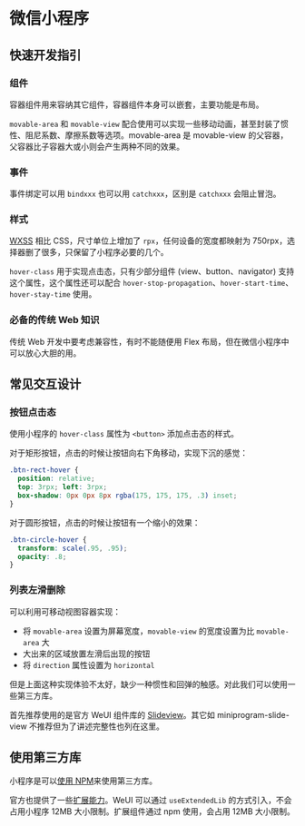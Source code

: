 # 微信小程序

## 快速开发指引
### 组件
容器组件用来容纳其它组件，容器组件本身可以嵌套，主要功能是布局。

`movable-area` 和 `movable-view` 配合使用可以实现一些移动动画，甚至封装了惯性、阻尼系数、摩擦系数等选项。movable-area 是 movable-view 的父容器，父容器比子容器大或小则会产生两种不同的效果。

### 事件
事件绑定可以用 `bindxxx` 也可以用 `catchxxx`，区别是 `catchxxx` 会阻止冒泡。

### 样式
[WXSS](https://developers.weixin.qq.com/miniprogram/dev/framework/view/wxss.html) 相比 CSS，尺寸单位上增加了 `rpx`，任何设备的宽度都映射为 750rpx，选择器删了很多，只保留了小程序必要的几个。

`hover-class` 用于实现点击态，只有少部分组件 (view、button、navigator) 支持这个属性，这个属性还可以配合 `hover-stop-propagation`、`hover-start-time`、`hover-stay-time` 使用。

### 必备的传统 Web 知识
传统 Web 开发中要考虑兼容性，有时不能随便用 Flex 布局，但在微信小程序中可以放心大胆的用。

## 常见交互设计
### 按钮点击态
使用小程序的 `hover-class` 属性为 `<button>` 添加点击态的样式。

对于矩形按钮，点击的时候让按钮向右下角移动，实现下沉的感觉：
```css
.btn-rect-hover {
  position: relative;
  top: 3rpx; left: 3rpx;
  box-shadow: 0px 0px 8px rgba(175, 175, 175, .3) inset;
}
```

对于圆形按钮，点击的时候让按钮有一个缩小的效果：
```css
.btn-circle-hover {
  transform: scale(.95, .95);
  opacity: .8;
}
```

### 列表左滑删除
可以利用可移动视图容器实现：
- 将 `movable-area` 设置为屏幕宽度，`movable-view` 的宽度设置为比 `movable-area` 大
- 大出来的区域放置左滑后出现的按钮
- 将 `direction` 属性设置为 `horizontal`

但是上面这种实现体验不太好，缺少一种惯性和回弹的触感。对此我们可以使用一些第三方库。

首先推荐使用的是官方 WeUI 组件库的 [Slideview](https://developers.weixin.qq.com/miniprogram/dev/extended/weui/slideview.html)。其它如 miniprogram-slide-view 不推荐但为了讲述完整性也列在这里。

## 使用第三方库
小程序是可以[使用 NPM](https://developers.weixin.qq.com/miniprogram/dev/devtools/npm.html)来使用第三方库。

官方也提供了一些[扩展能力](https://developers.weixin.qq.com/miniprogram/dev/extended/)。WeUI 可以通过 `useExtendedLib` 的方式引入，不会占用小程序 12MB 大小限制。扩展组件通过 npm 使用，会占用 12MB 大小限制。
